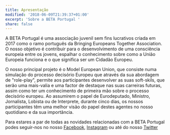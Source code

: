 ```yaml
---
title: Apresentação
modified: '2018-06-09T21:39:37+01:00'
excerpt: 'Sobre a BETA Portugal '
share: false
---
```

A BETA Portugal é uma associação juvenil sem fins lucrativos criada em 2017 como o ramo português da Bringing Europeans Together Association. O nosso objetivo é contribuir para o desenvolvimento de uma consciência europeia entre os jovens, espalhar o conhecimento sobre como a União Europeia funciona e o que significa ser um Cidadão Europeu.

O nosso principal projeto é o Model European Union, que consiste numa simulação do processo decisório Europeu que através da sua abordagem de "role-play", permite aos participantes desenvolver as suas soft-skils, que serão uma mais-valia e uma factor de destaque nas suas carreiras futuras, assim como ter um conhecimento de primeira mão sobre o processo decisório europeu. Ao assumirem o papel de Eurodeputado, Ministro, Jornalista, Lobista ou de Interprete, durante cinco dias, os nossos participantes têm uma melhor visão do papel destes agentes no nosso quotidiano e da sua importância.

Para estares a par de todas as novidades relacionadas com a BETA Portugal podes seguir-nos no nosso [Facebook](https://www.facebook.com/betaportugal.official/), [Instagram](https://www.instagram.com/betaportugal.official/) ou até do nosso [Twitter](https://twitter.com/beta_portugal)
